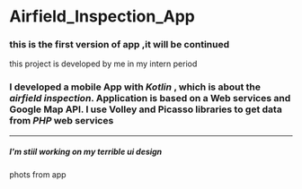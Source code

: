 # Airfield_Inspection_App 

### this is the first version of app ,it will be continued
 this project is developed by me in my intern period

### I developed a mobile App with *Kotlin* , which is about the *airfield inspection*. Application is based on a Web services and Google Map API. I use Volley and Picasso libraries to get data from *PHP* web services
---

##### I'm stiil working on my terrible ui design

phots from app
